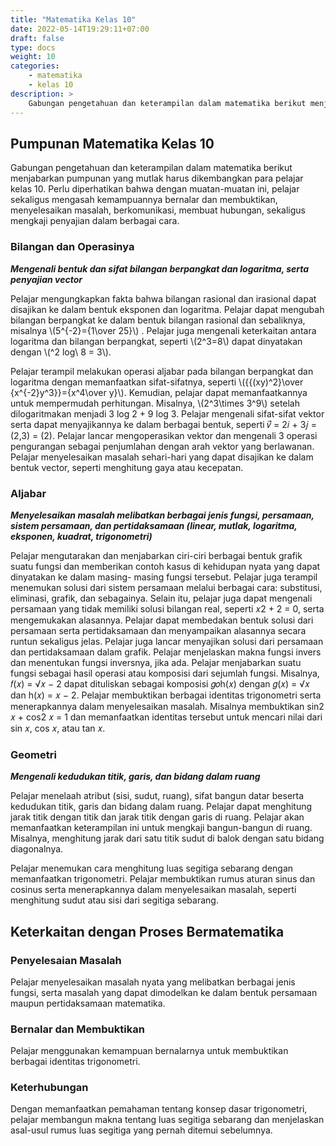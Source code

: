 ```yaml
---
title: "Matematika Kelas 10"
date: 2022-05-14T19:29:11+07:00
draft: false
type: docs
weight: 10
categories:
    - matematika
    - kelas 10
description: >
    Gabungan pengetahuan dan keterampilan dalam matematika berikut menjabarkan pumpunan yang mutlak harus dikembangkan para pelajar kelas 10. Perlu diperhatikan bahwa dengan muatan-muatan ini, pelajar sekaligus mengasah kemampuannya bernalar dan membuktikan, menyelesaikan masalah, berkomunikasi, membuat hubungan, sekaligus mengkaji penyajian dalam berbagai cara.
---
```

## Pumpunan Matematika Kelas 10

Gabungan pengetahuan dan keterampilan dalam matematika berikut menjabarkan pumpunan yang mutlak harus dikembangkan para pelajar kelas 10. Perlu diperhatikan bahwa dengan muatan-muatan ini, pelajar sekaligus mengasah kemampuannya bernalar dan membuktikan, menyelesaikan masalah, berkomunikasi, membuat hubungan, sekaligus mengkaji penyajian dalam berbagai cara.

### Bilangan dan Operasinya
***Mengenali bentuk dan sifat bilangan berpangkat dan logaritma, serta penyajian vector***

Pelajar mengungkapkan fakta bahwa bilangan rasional dan irasional dapat disajikan ke dalam bentuk eksponen dan logaritma. Pelajar dapat mengubah bilangan berpangkat ke
dalam bentuk bilangan rasional dan sebaliknya, misalnya \\(5^{-2}={1\over 25}\\) . Pelajar juga mengenali keterkaitan antara logaritma dan bilangan berpangkat, seperti \\(2^3=8\\) dapat dinyatakan dengan \\(^2 log\ 8 = 3\\).

Pelajar terampil melakukan operasi aljabar pada bilangan berpangkat dan logaritma dengan memanfaatkan sifat-sifatnya, seperti \\({{(xy)^2}\over {x^{-2}y^3}}={x^4\over y}\\). Kemudian, pelajar dapat memanfaatkannya untuk mempermudah perhitungan. Misalnya, \\(2^3\times 3^9\\) setelah dilogaritmakan menjadi 3 log 2 + 9 log 3.
Pelajar mengenali sifat-sifat vektor serta dapat menyajikannya ke dalam berbagai bentuk, seperti 𝑣⃗ = 2𝑖 + 3𝑗 = (2,3) = (2). Pelajar lancar mengoperasikan vektor dan mengenali 3 operasi pengurangan sebagai penjumlahan dengan arah vektor yang berlawanan. Pelajar menyelesaikan masalah sehari-hari yang dapat disajikan ke dalam bentuk vector, seperti menghitung gaya atau kecepatan.

### Aljabar
***Menyelesaikan masalah melibatkan berbagai jenis fungsi, persamaan, sistem persamaan, dan pertidaksamaan (linear, mutlak, logaritma, eksponen, kuadrat, trigonometri)***

Pelajar mengutarakan dan menjabarkan ciri-ciri berbagai bentuk grafik suatu fungsi dan memberikan contoh kasus di kehidupan nyata yang dapat dinyatakan ke dalam masing- masing fungsi tersebut. Pelajar juga terampil menemukan solusi dari sistem persamaan melalui berbagai cara: substitusi, eliminasi, grafik, dan sebagainya. Selain itu, pelajar juga dapat mengenali persamaan yang tidak memiliki solusi bilangan real, seperti 𝑥2 + 2 = 0, serta mengemukakan alasannya. Pelajar dapat membedakan bentuk solusi dari persamaan serta pertidaksamaan dan menyampaikan alasannya secara runtun sekaligus jelas. Pelajar juga lancar menyajikan solusi dari persamaan dan pertidaksamaan dalam grafik.
Pelajar menjelaskan makna fungsi invers dan menentukan fungsi inversnya, jika ada. Pelajar menjabarkan suatu fungsi sebagai hasil operasi atau komposisi dari sejumlah fungsi. Misalnya, 𝑓(𝑥) = √𝑥 − 2 dapat dituliskan sebagai komposisi 𝑔𝑜h(𝑥) dengan 𝑔(𝑥) = √𝑥 dan h(𝑥) = 𝑥 − 2.
Pelajar membuktikan berbagai identitas trigonometri serta menerapkannya dalam menyelesaikan masalah. Misalnya membuktikan sin2 𝑥 + cos2 𝑥 = 1 dan memanfaatkan identitas tersebut untuk mencari nilai dari sin 𝑥, cos 𝑥, atau tan 𝑥.


### Geometri
***Mengenali kedudukan titik, garis, dan bidang dalam ruang***

Pelajar menelaah atribut (sisi, sudut, ruang), sifat bangun datar beserta kedudukan titik, garis dan bidang dalam ruang. Pelajar dapat menghitung jarak titik dengan titik dan jarak titik dengan garis di ruang. Pelajar akan memanfaatkan keterampilan ini untuk mengkaji bangun-bangun di ruang. Misalnya, menghitung jarak dari satu titik sudut di balok dengan satu bidang diagonalnya.

Pelajar menemukan cara menghitung luas segitiga sebarang dengan memanfaatkan trigonometri. Pelajar membuktikan rumus aturan sinus dan cosinus serta menerapkannya dalam menyelesaikan masalah, seperti menghitung sudut atau sisi dari segitiga sebarang.

## Keterkaitan dengan Proses Bermatematika
### Penyelesaian Masalah

Pelajar menyelesaikan masalah nyata yang melibatkan berbagai jenis fungsi, serta masalah yang dapat dimodelkan ke dalam bentuk persamaan maupun pertidaksamaan matematika.

### Bernalar dan Membuktikan
Pelajar menggunakan kemampuan bernalarnya untuk membuktikan berbagai identitas trigonometri.

### Keterhubungan
Dengan memanfaatkan pemahaman tentang konsep dasar trigonometri, pelajar membangun makna tentang luas segitiga sebarang dan menjelaskan asal-usul rumus luas segitiga yang pernah ditemui sebelumnya.